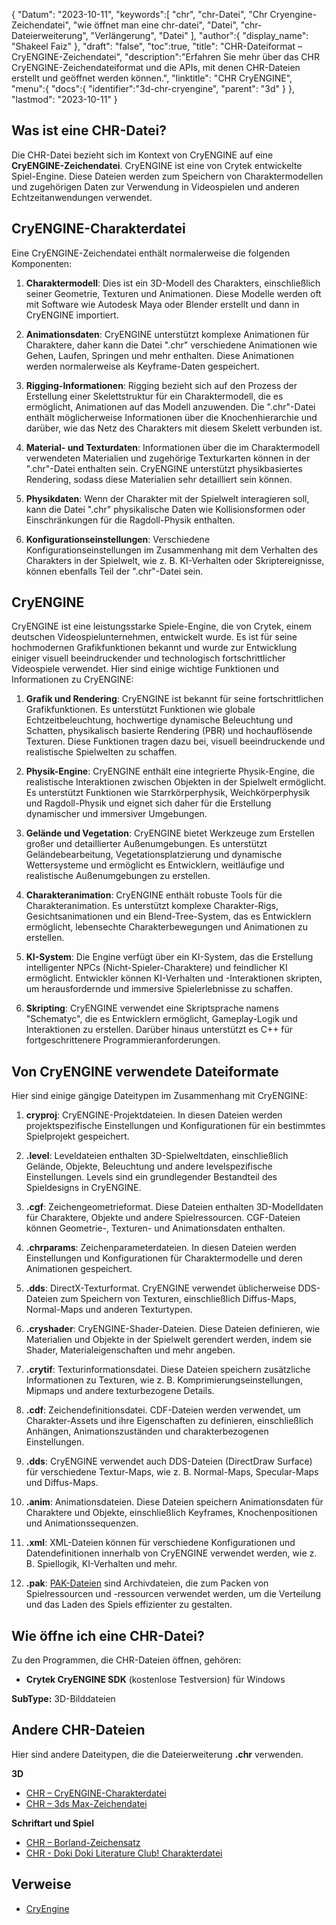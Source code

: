 {
"Datum": "2023-10-11",
   "keywords":[
"chr",
"chr-Datei",
"Chr Cryengine-Zeichendatei",
"wie öffnet man eine chr-datei",
"Datei",
"chr-Dateierweiterung",
"Verlängerung",
"Datei"
],
   "author":{
"display_name": "Shakeel Faiz"
},
"draft": "false",
"toc":true,
"title": "CHR-Dateiformat – CryENGINE-Zeichendatei",
   "description":"Erfahren Sie mehr über das CHR CryENGINE-Zeichendateiformat und die APIs, mit denen CHR-Dateien erstellt und geöffnet werden können.",
"linktitle": "CHR CryENGINE",
   "menu":{
      "docs":{
         "identifier":"3d-chr-cryengine",
"parent": "3d"
}
},
"lastmod": "2023-10-11"
}

## Was ist eine CHR-Datei?

Die CHR-Datei bezieht sich im Kontext von CryENGINE auf eine **CryENGINE-Zeichendatei**. CryENGINE ist eine von Crytek entwickelte Spiel-Engine. Diese Dateien werden zum Speichern von Charaktermodellen und zugehörigen Daten zur Verwendung in Videospielen und anderen Echtzeitanwendungen verwendet.

## CryENGINE-Charakterdatei

Eine CryENGINE-Zeichendatei enthält normalerweise die folgenden Komponenten:

1. **Charaktermodell**: Dies ist ein 3D-Modell des Charakters, einschließlich seiner Geometrie, Texturen und Animationen. Diese Modelle werden oft mit Software wie Autodesk Maya oder Blender erstellt und dann in CryENGINE importiert.
    




















2. **Animationsdaten**: CryENGINE unterstützt komplexe Animationen für Charaktere, daher kann die Datei ".chr" verschiedene Animationen wie Gehen, Laufen, Springen und mehr enthalten. Diese Animationen werden normalerweise als Keyframe-Daten gespeichert.
    




















3. **Rigging-Informationen**: Rigging bezieht sich auf den Prozess der Erstellung einer Skelettstruktur für ein Charaktermodell, die es ermöglicht, Animationen auf das Modell anzuwenden. Die ".chr"-Datei enthält möglicherweise Informationen über die Knochenhierarchie und darüber, wie das Netz des Charakters mit diesem Skelett verbunden ist.
    




















4. **Material- und Texturdaten**: Informationen über die im Charaktermodell verwendeten Materialien und zugehörige Texturkarten können in der ".chr"-Datei enthalten sein. CryENGINE unterstützt physikbasiertes Rendering, sodass diese Materialien sehr detailliert sein können.
    




















5. **Physikdaten**: Wenn der Charakter mit der Spielwelt interagieren soll, kann die Datei ".chr" physikalische Daten wie Kollisionsformen oder Einschränkungen für die Ragdoll-Physik enthalten.
    




















6. **Konfigurationseinstellungen**: Verschiedene Konfigurationseinstellungen im Zusammenhang mit dem Verhalten des Charakters in der Spielwelt, wie z. B. KI-Verhalten oder Skriptereignisse, können ebenfalls Teil der ".chr"-Datei sein.

## CryENGINE

CryENGINE ist eine leistungsstarke Spiele-Engine, die von Crytek, einem deutschen Videospielunternehmen, entwickelt wurde. Es ist für seine hochmodernen Grafikfunktionen bekannt und wurde zur Entwicklung einiger visuell beeindruckender und technologisch fortschrittlicher Videospiele verwendet. Hier sind einige wichtige Funktionen und Informationen zu CryENGINE:

1. **Grafik und Rendering**: CryENGINE ist bekannt für seine fortschrittlichen Grafikfunktionen. Es unterstützt Funktionen wie globale Echtzeitbeleuchtung, hochwertige dynamische Beleuchtung und Schatten, physikalisch basierte Rendering (PBR) und hochauflösende Texturen. Diese Funktionen tragen dazu bei, visuell beeindruckende und realistische Spielwelten zu schaffen.
    




















2. **Physik-Engine**: CryENGINE enthält eine integrierte Physik-Engine, die realistische Interaktionen zwischen Objekten in der Spielwelt ermöglicht. Es unterstützt Funktionen wie Starrkörperphysik, Weichkörperphysik und Ragdoll-Physik und eignet sich daher für die Erstellung dynamischer und immersiver Umgebungen.
    




















3. **Gelände und Vegetation**: CryENGINE bietet Werkzeuge zum Erstellen großer und detaillierter Außenumgebungen. Es unterstützt Geländebearbeitung, Vegetationsplatzierung und dynamische Wettersysteme und ermöglicht es Entwicklern, weitläufige und realistische Außenumgebungen zu erstellen.
    




















4. **Charakteranimation**: CryENGINE enthält robuste Tools für die Charakteranimation. Es unterstützt komplexe Charakter-Rigs, Gesichtsanimationen und ein Blend-Tree-System, das es Entwicklern ermöglicht, lebensechte Charakterbewegungen und Animationen zu erstellen.
    




















5. **KI-System**: Die Engine verfügt über ein KI-System, das die Erstellung intelligenter NPCs (Nicht-Spieler-Charaktere) und feindlicher KI ermöglicht. Entwickler können KI-Verhalten und -Interaktionen skripten, um herausfordernde und immersive Spielerlebnisse zu schaffen.
       





















6. **Skripting**: CryENGINE verwendet eine Skriptsprache namens "Schematyc", die es Entwicklern ermöglicht, Gameplay-Logik und Interaktionen zu erstellen. Darüber hinaus unterstützt es C++ für fortgeschrittenere Programmieranforderungen.

## Von CryENGINE verwendete Dateiformate

Hier sind einige gängige Dateitypen im Zusammenhang mit CryENGINE:

1. **cryproj**: CryENGINE-Projektdateien. In diesen Dateien werden projektspezifische Einstellungen und Konfigurationen für ein bestimmtes Spielprojekt gespeichert.
    




















2. **.level**: Leveldateien enthalten 3D-Spielweltdaten, einschließlich Gelände, Objekte, Beleuchtung und andere levelspezifische Einstellungen. Levels sind ein grundlegender Bestandteil des Spieldesigns in CryENGINE.
    




















3. **.cgf**: Zeichengeometrieformat. Diese Dateien enthalten 3D-Modelldaten für Charaktere, Objekte und andere Spielressourcen. CGF-Dateien können Geometrie-, Texturen- und Animationsdaten enthalten.
    




















4. **.chrparams**: Zeichenparameterdateien. In diesen Dateien werden Einstellungen und Konfigurationen für Charaktermodelle und deren Animationen gespeichert.
    




















5. **.dds**: DirectX-Texturformat. CryENGINE verwendet üblicherweise DDS-Dateien zum Speichern von Texturen, einschließlich Diffus-Maps, Normal-Maps und anderen Texturtypen.
    




















6. **.cryshader**: CryENGINE-Shader-Dateien. Diese Dateien definieren, wie Materialien und Objekte in der Spielwelt gerendert werden, indem sie Shader, Materialeigenschaften und mehr angeben.
    




















7. **.crytif**: Texturinformationsdatei. Diese Dateien speichern zusätzliche Informationen zu Texturen, wie z. B. Komprimierungseinstellungen, Mipmaps und andere texturbezogene Details.
    




















8. **.cdf**: Zeichendefinitionsdatei. CDF-Dateien werden verwendet, um Charakter-Assets und ihre Eigenschaften zu definieren, einschließlich Anhängen, Animationszuständen und charakterbezogenen Einstellungen.
    




















9. **.dds**: CryENGINE verwendet auch DDS-Dateien (DirectDraw Surface) für verschiedene Textur-Maps, wie z. B. Normal-Maps, Specular-Maps und Diffus-Maps.
    




















10. **.anim**: Animationsdateien. Diese Dateien speichern Animationsdaten für Charaktere und Objekte, einschließlich Keyframes, Knochenpositionen und Animationssequenzen.
    




















11. **.xml**: XML-Dateien können für verschiedene Konfigurationen und Datendefinitionen innerhalb von CryENGINE verwendet werden, wie z. B. Spiellogik, KI-Verhalten und mehr.
    




















12. **.pak**: [PAK-Dateien](/game/pak/) sind Archivdateien, die zum Packen von Spielressourcen und -ressourcen verwendet werden, um die Verteilung und das Laden des Spiels effizienter zu gestalten.

## Wie öffne ich eine CHR-Datei?

Zu den Programmen, die CHR-Dateien öffnen, gehören:

- **Crytek CryENGINE SDK** (kostenlose Testversion) für Windows

**SubType:** 3D-Bilddateien

## Andere CHR-Dateien

Hier sind andere Dateitypen, die die Dateierweiterung **.chr** verwenden.

**3D**
- [CHR – CryENGINE-Charakterdatei](/3d/chr-cryengine/)
- [CHR – 3ds Max-Zeichendatei](/3d/chr-3ds/)

**Schriftart und Spiel**
- [CHR – Borland-Zeichensatz](/font/chr/)
- [CHR - Doki Doki Literature Club! Charakterdatei](/game/chr-doki/)

## Verweise
- [CryEngine](https://en.wikipedia.org/wiki/CryEngine)

